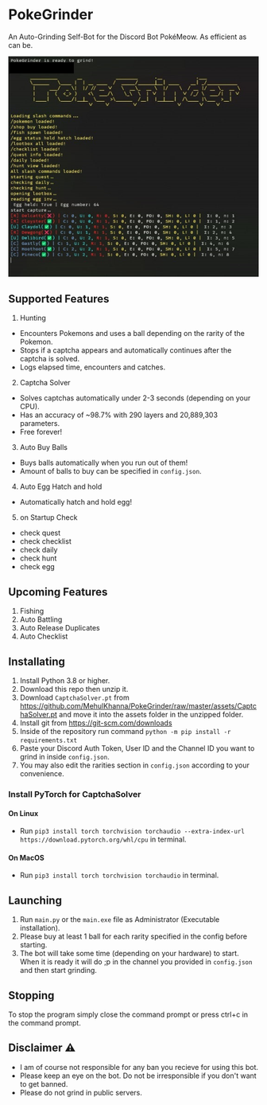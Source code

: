 # PokeGrinder

An Auto-Grinding Self-Bot for the Discord Bot PokéMeow. As efficient as can be.

![PokeGrinder](assets/PokeGrinder.jpg)

## Supported Features

1. Hunting

- Encounters Pokemons and uses a ball depending on the rarity of the Pokemon.
- Stops if a captcha appears and automatically continues after the captcha is solved.
- Logs elapsed time, encounters and catches.

2. Captcha Solver

- Solves captchas automatically under 2-3 seconds (depending on your CPU).
- Has an accuracy of ~98.7% with 290 layers and 20,889,303 parameters.
- Free forever!

3. Auto Buy Balls

- Buys balls automatically when you run out of them!
- Amount of balls to buy can be specified in `config.json`.

4. Auto Egg Hatch and hold

- Automatically hatch and hold egg!

5. on Startup Check

- check quest
- check checklist
- check daily
- check hunt
- check egg

## Upcoming Features

1. Fishing
2. Auto Battling
3. Auto Release Duplicates
4. Auto Checklist

## Installating

1. Install Python 3.8 or higher.
2. Download this repo then unzip it.
3. Download `CaptchaSolver.pt` from https://github.com/MehulKhanna/PokeGrinder/raw/master/assets/CaptchaSolver.pt and move it into the assets folder in the unzipped folder.
4. Install git from https://git-scm.com/downloads
5. Inside of the repository run command `python -m pip install -r requirements.txt`
6. Paste your Discord Auth Token, User ID and the Channel ID you want to grind in inside `config.json`.
7. You may also edit the rarities section in `config.json` according to your convenience.

### Install PyTorch for CaptchaSolver

#### On Linux

- Run `pip3 install torch torchvision torchaudio --extra-index-url https://download.pytorch.org/whl/cpu` in terminal.

#### On MacOS

- Run `pip3 install torch torchvision torchaudio` in terminal.

## Launching

1. Run `main.py` or the `main.exe` file as Administrator (Executable installation).
2. Please buy at least 1 ball for each rarity specified in the config before starting.
3. The bot will take some time (depending on your hardware) to start. When it is ready it will do ;p in the channel you provided in `config.json` and then start grinding.

## Stopping

To stop the program simply close the command prompt or press ctrl+c in the command prompt.

## Disclaimer ⚠️

- I am of course not responsible for any ban you recieve for using this bot.
- Please keep an eye on the bot. Do not be irresponsible if you don't want to get banned.
- Please do not grind in public servers.
